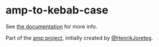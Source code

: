 # amp-to-kebab-case

See [the documentation](http://amp.ampersandjs.com#amp-to-kebab-case) for more info.

Part of the [amp project](http://amp.ampersandjs.com#amp-to-kebab-case), initially created by [@HenrikJoreteg](http://twitter.com/henrikjoreteg).